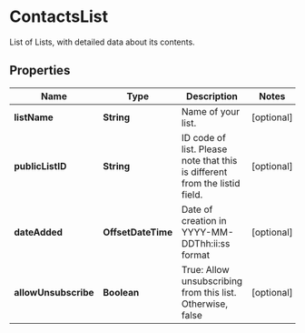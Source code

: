 

# ContactsList

List of Lists, with detailed data about its contents.

## Properties

Name | Type | Description | Notes
------------ | ------------- | ------------- | -------------
**listName** | **String** | Name of your list. |  [optional]
**publicListID** | **String** | ID code of list. Please note that this is different from the listid field. |  [optional]
**dateAdded** | **OffsetDateTime** | Date of creation in YYYY-MM-DDThh:ii:ss format |  [optional]
**allowUnsubscribe** | **Boolean** | True: Allow unsubscribing from this list. Otherwise, false |  [optional]



